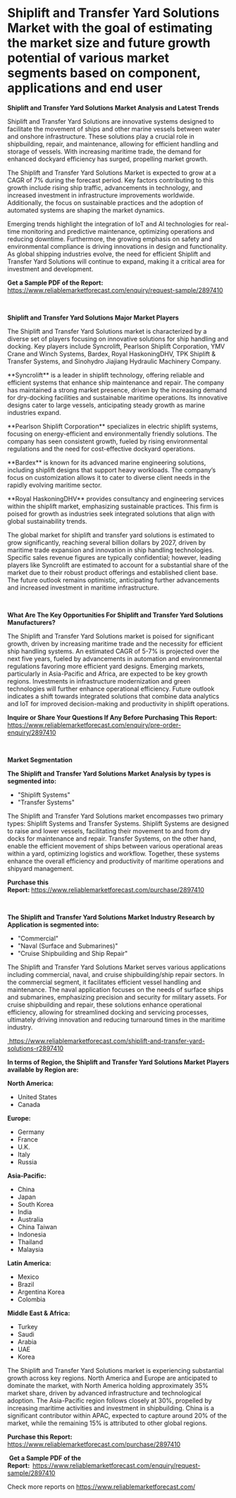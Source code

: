 <p><h1>Shiplift and Transfer Yard Solutions Market with the goal of estimating the market size and future growth potential of various market segments based on component, applications and end user</h1></p><p><strong>Shiplift and Transfer Yard Solutions Market Analysis and Latest Trends</strong></p>
<p><p>Shiplift and Transfer Yard Solutions are innovative systems designed to facilitate the movement of ships and other marine vessels between water and onshore infrastructure. These solutions play a crucial role in shipbuilding, repair, and maintenance, allowing for efficient handling and storage of vessels. With increasing maritime trade, the demand for enhanced dockyard efficiency has surged, propelling market growth.</p><p>The Shiplift and Transfer Yard Solutions Market is expected to grow at a CAGR of 7% during the forecast period. Key factors contributing to this growth include rising ship traffic, advancements in technology, and increased investment in infrastructure improvements worldwide. Additionally, the focus on sustainable practices and the adoption of automated systems are shaping the market dynamics.</p><p>Emerging trends highlight the integration of IoT and AI technologies for real-time monitoring and predictive maintenance, optimizing operations and reducing downtime. Furthermore, the growing emphasis on safety and environmental compliance is driving innovations in design and functionality. As global shipping industries evolve, the need for efficient Shiplift and Transfer Yard Solutions will continue to expand, making it a critical area for investment and development.</p></p>
<p><strong>Get a Sample PDF of the Report:&nbsp;</strong> <a href="https://www.reliablemarketforecast.com/enquiry/request-sample/2897410?utm_campaign=3100&utm_medium=2&utm_source=Github&utm_content=ia&utm_term=15032025&utm_id=shiplift-and-transfer-yard-solutions">https://www.reliablemarketforecast.com/enquiry/request-sample/2897410</a></p>
<p>&nbsp;</p>
<p><strong>Shiplift and Transfer Yard Solutions Major Market Players</strong></p>
<p><p>The Shiplift and Transfer Yard Solutions market is characterized by a diverse set of players focusing on innovative solutions for ship handling and docking. Key players include Syncrolift, Pearlson Shiplift Corporation, YMV Crane and Winch Systems, Bardex, Royal HaskoningDHV, TPK Shiplift & Transfer Systems, and Sinohydro Jiajiang Hydraulic Machinery Company.</p><p>**Syncrolift** is a leader in shiplift technology, offering reliable and efficient systems that enhance ship maintenance and repair. The company has maintained a strong market presence, driven by the increasing demand for dry-docking facilities and sustainable maritime operations. Its innovative designs cater to large vessels, anticipating steady growth as marine industries expand.</p><p>**Pearlson Shiplift Corporation** specializes in electric shiplift systems, focusing on energy-efficient and environmentally friendly solutions. The company has seen consistent growth, fueled by rising environmental regulations and the need for cost-effective dockyard operations. </p><p>**Bardex** is known for its advanced marine engineering solutions, including shiplift designs that support heavy workloads. The company’s focus on customization allows it to cater to diverse client needs in the rapidly evolving maritime sector.</p><p>**Royal HaskoningDHV** provides consultancy and engineering services within the shiplift market, emphasizing sustainable practices. This firm is poised for growth as industries seek integrated solutions that align with global sustainability trends.</p><p>The global market for shiplift and transfer yard solutions is estimated to grow significantly, reaching several billion dollars by 2027, driven by maritime trade expansion and innovation in ship handling technologies. Specific sales revenue figures are typically confidential; however, leading players like Syncrolift are estimated to account for a substantial share of the market due to their robust product offerings and established client base. The future outlook remains optimistic, anticipating further advancements and increased investment in maritime infrastructure.</p></p>
<p>&nbsp;</p>
<p><strong>What Are The Key Opportunities For Shiplift and Transfer Yard Solutions Manufacturers?</strong></p>
<p><p>The Shiplift and Transfer Yard Solutions market is poised for significant growth, driven by increasing maritime trade and the necessity for efficient ship handling systems. An estimated CAGR of 5-7% is projected over the next five years, fueled by advancements in automation and environmental regulations favoring more efficient yard designs. Emerging markets, particularly in Asia-Pacific and Africa, are expected to be key growth regions. Investments in infrastructure modernization and green technologies will further enhance operational efficiency. Future outlook indicates a shift towards integrated solutions that combine data analytics and IoT for improved decision-making and productivity in shiplift operations.</p></p>
<p><strong>Inquire or Share Your Questions If Any Before Purchasing This Report:</strong> <a href="https://www.reliablemarketforecast.com/enquiry/pre-order-enquiry/2897410?utm_campaign=3100&utm_medium=2&utm_source=Github&utm_content=ia&utm_term=15032025&utm_id=shiplift-and-transfer-yard-solutions">https://www.reliablemarketforecast.com/enquiry/pre-order-enquiry/2897410</a></p>
<p>&nbsp;</p>
<p><strong>Market Segmentation</strong></p>
<p><strong>The Shiplift and Transfer Yard Solutions Market Analysis by types is segmented into:</strong></p>
<p><ul><li>"Shiplift Systems"</li><li>"Transfer Systems"</li></ul></p>
<p><p>The Shiplift and Transfer Yard Solutions market encompasses two primary types: Shiplift Systems and Transfer Systems. Shiplift Systems are designed to raise and lower vessels, facilitating their movement to and from dry docks for maintenance and repair. Transfer Systems, on the other hand, enable the efficient movement of ships between various operational areas within a yard, optimizing logistics and workflow. Together, these systems enhance the overall efficiency and productivity of maritime operations and shipyard management.</p></p>
<p><strong>Purchase this Report:&nbsp;</strong><a href="https://www.reliablemarketforecast.com/purchase/2897410?utm_campaign=3100&utm_medium=2&utm_source=Github&utm_content=ia&utm_term=15032025&utm_id=shiplift-and-transfer-yard-solutions">https://www.reliablemarketforecast.com/purchase/2897410</a></p>
<p>&nbsp;</p>
<p><strong>The Shiplift and Transfer Yard Solutions Market Industry Research by Application is segmented into:</strong></p>
<p><ul><li>"Commercial"</li><li>"Naval (Surface and Submarines)"</li><li>"Cruise Shipbuilding and Ship Repair"</li></ul></p>
<p><p>The Shiplift and Transfer Yard Solutions Market serves various applications including commercial, naval, and cruise shipbuilding/ship repair sectors. In the commercial segment, it facilitates efficient vessel handling and maintenance. The naval application focuses on the needs of surface ships and submarines, emphasizing precision and security for military assets. For cruise shipbuilding and repair, these solutions enhance operational efficiency, allowing for streamlined docking and servicing processes, ultimately driving innovation and reducing turnaround times in the maritime industry.</p></p>
<p><a href="https://www.reliablemarketforecast.com/shiplift-and-transfer-yard-solutions-r2897410?utm_campaign=3100&utm_medium=2&utm_source=Github&utm_content=ia&utm_term=15032025&utm_id=shiplift-and-transfer-yard-solutions">&nbsp;https://www.reliablemarketforecast.com/shiplift-and-transfer-yard-solutions-r2897410</a></p>
<p><strong>In terms of Region, the Shiplift and Transfer Yard Solutions Market Players available by Region are:</strong></p>
<p>
    <p> <strong> North America: </strong>
        <ul>
            <li>United States</li>
            <li>Canada</li>
        </ul>
        </p> 
    <p> <strong> Europe: </strong>
        <ul>
            <li>Germany</li>
            <li>France</li>
            <li>U.K.</li>
            <li>Italy</li>
            <li>Russia</li>
        </ul>
        </p> 
    <p> <strong> Asia-Pacific: </strong>
        <ul>
            <li>China</li>
            <li>Japan</li>
            <li>South Korea</li>
            <li>India</li>
            <li>Australia</li>
            <li>China Taiwan</li>
            <li>Indonesia</li>
            <li>Thailand</li>
            <li>Malaysia</li>
        </ul>
        </p> 
    <p> <strong> Latin America: </strong>
        <ul>
            <li>Mexico</li>
            <li>Brazil</li>
            <li>Argentina Korea</li>
            <li>Colombia</li>
        </ul>
        </p> 
    <p> <strong> Middle East & Africa: </strong>
        <ul>
            <li>Turkey</li>
            <li>Saudi</li>
            <li>Arabia</li>
            <li>UAE</li>
            <li>Korea</li>
        </ul>
    </p>
    </p>
<p><p>The Shiplift and Transfer Yard Solutions market is experiencing substantial growth across key regions. North America and Europe are anticipated to dominate the market, with North America holding approximately 35% market share, driven by advanced infrastructure and technological adoption. The Asia-Pacific region follows closely at 30%, propelled by increasing maritime activities and investment in shipbuilding. China is a significant contributor within APAC, expected to capture around 20% of the market, while the remaining 15% is attributed to other global regions.</p></p>
<p><strong>Purchase this Report: </strong><a href="https://www.reliablemarketforecast.com/purchase/2897410?utm_campaign=3100&utm_medium=2&utm_source=Github&utm_content=ia&utm_term=15032025&utm_id=shiplift-and-transfer-yard-solutions">https://www.reliablemarketforecast.com/purchase/2897410</a></p>
<p>&nbsp;<strong>Get a Sample PDF of the Report:&nbsp;&nbsp;</strong><a href="https://www.reliablemarketforecast.com/enquiry/request-sample/2897410?utm_campaign=3100&utm_medium=2&utm_source=Github&utm_content=ia&utm_term=15032025&utm_id=shiplift-and-transfer-yard-solutions">https://www.reliablemarketforecast.com/enquiry/request-sample/2897410</a></p>
<p><strong></strong></p>
<p>Check more reports on <a href="https://www.reliablemarketforecast.com/?utm_campaign=3100&utm_medium=2&utm_source=Github&utm_content=ia&utm_term=15032025&utm_id=shiplift-and-transfer-yard-solutions">https://www.reliablemarketforecast.com/</a></p>